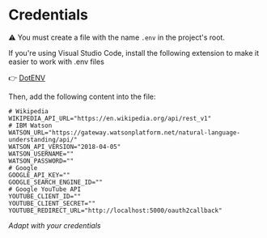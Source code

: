 # Credentials

⚠️ You must create a file with the name `.env` in the project's root.

If you're using Visual Studio Code, install the following extension to make it easier to work with .env files

👉 [DotENV](https://marketplace.visualstudio.com/items?itemName=mikestead.dotenv)

Then, add the following content into the file:

```docker
# Wikipedia
WIKIPEDIA_API_URL="https://en.wikipedia.org/api/rest_v1"
# IBM Watson
WATSON_URL="https://gateway.watsonplatform.net/natural-language-understanding/api/"
WATSON_API_VERSION="2018-04-05"
WATSON_USERNAME=""
WATSON_PASSWORD=""
# Google
GOOGLE_API_KEY=""
GOOGLE_SEARCH_ENGINE_ID=""
# Google YouTube API
YOUTUBE_CLIENT_ID=""
YOUTUBE_CLIENT_SECRET=""
YOUTUBE_REDIRECT_URL="http://localhost:5000/oauth2callback"
```

*Adapt with your credentials*